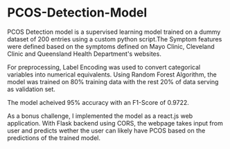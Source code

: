 # PCOS-Detection-Model

PCOS Detection model is a supervised learning model trained on a dummy dataset of 200 entries using a custom python script.The Symptom features were defined based on the symptoms defined on Mayo Clinic, Cleveland Clinic and Queensland Health Department's websites.

For preprocessing, Label Encoding was used to convert categorical variables into numerical equivalents. Using Random Forest Algorithm, the model was trained on 80% training data with the rest 20% of data serving as validation set. 

The model acheived 95% accuracy with an F1-Score of 0.9722.

As a bonus challenge, I implemented the model as a react.js web application. With Flask backend using CORS, the webpage takes input from user and predicts wether the user can likely have PCOS based on the predictions of the trained model. 

